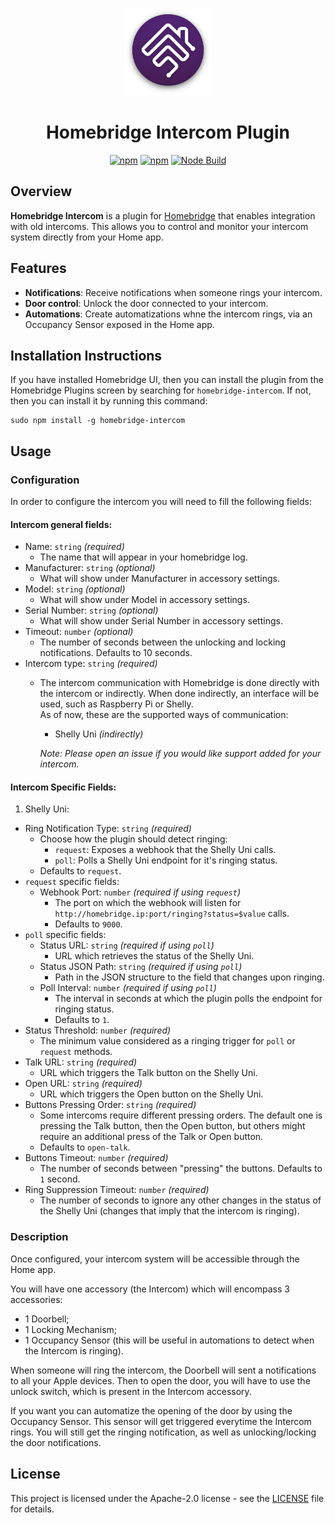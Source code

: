 <p align="center">
  <a href="https://homebridge.io"><img src="https://raw.githubusercontent.com/homebridge/branding/latest/logos/homebridge-color-round-stylized.png" height="140"></a>
</p>

<span align="center">

# Homebridge Intercom Plugin

[![npm](https://badgen.net/npm/v/homebridge-intercom)](https://www.npmjs.com/package/homebridge-intercom)
[![npm](https://badgen.net/npm/dt/homebridge-intercom?label=downloads)](https://www.npmjs.com/package/homebridge-intercom)
<a href="https://github.com/denisgabriel5/homebridge-intercom/actions/workflows/build.yml"><img title="Node Build" src="https://github.com/denisgabriel5/homebridge-intercom/actions/workflows/build.yml/badge.svg"></a>

</span>

## Overview

**Homebridge Intercom** is a plugin for [Homebridge](https://github.com/homebridge/homebridge) that enables integration with old intercoms. This allows you to control and monitor your intercom system directly from your Home app.

## Features

* **Notifications**: Receive notifications when someone rings your intercom.
* **Door control**: Unlock the door connected to your intercom.
* **Automations**: Create automatizations whne the intercom rings, via an Occupancy Sensor exposed in the Home app.

## Installation Instructions

If you have installed Homebridge UI, then you can install the plugin from the Homebridge Plugins screen by searching for `homebridge-intercom`. If not, then you can install it by running this command:

```
sudo npm install -g homebridge-intercom
```

## Usage

### Configuration

In order to configure the intercom you will need to fill the following fields:

#### Intercom general fields:

- Name: `string` _(required)_
    - The name that will appear in your homebridge log.
- Manufacturer: `string` _(optional)_
    - What will show under Manufacturer in accessory settings.
- Model: `string` _(optional)_
    - What will show under Model in accessory settings.
- Serial Number: `string` _(optional)_
    - What will show under Serial Number in accessory settings.
- Timeout: `number` _(optional)_
    - The number of seconds between the unlocking and locking notifications. Defaults to 10 seconds.
- Intercom type: `string` _(required)_
    - The intercom communication with Homebridge is done directly with the intercom or indirectly. When done indirectly, an interface will be used, such as Raspberry Pi or Shelly.  
    As of now, these are the supported ways of communication:
        - Shelly Uni _(indirectly)_

        _Note: Please open an issue if you would like support added for your intercom._

#### Intercom Specific Fields:

1. Shelly Uni:

- Ring Notification Type: `string` _(required)_
  - Choose how the plugin should detect ringing:
    - `request`: Exposes a webhook that the Shelly Uni calls.
    - `poll`: Polls a Shelly Uni endpoint for it's ringing status.
  - Defaults to `request`.
- `request` specific fields:
  - Webhook Port: `number` _(required if using `request`)_
    - The port on which the webhook will listen for `http://homebridge.ip:port/ringing?status=$value` calls.
    - Defaults to `9000`.
- `poll` specific fields:
  - Status URL: `string` _(required if using `poll`)_
    - URL which retrieves the status of the Shelly Uni.
  - Status JSON Path: `string` _(required if using `poll`)_
    - Path in the JSON structure to the field that changes upon ringing.
  - Poll Interval: `number` _(required if using `poll`)_
    - The interval in seconds at which the plugin polls the endpoint for ringing status.
    - Defaults to `1`.
- Status Threshold: `number` _(required)_
  - The minimum value considered as a ringing trigger for `poll` or `request` methods.
- Talk URL: `string` _(required)_
  - URL which triggers the Talk button on the Shelly Uni.
- Open URL: `string` _(required)_
  - URL which triggers the Open button on the Shelly Uni.
- Buttons Pressing Order: `string` _(required)_
  - Some intercoms require different pressing orders. The default one is pressing the Talk button, then the Open button, but others might require an additional press of the Talk or Open button.
  - Defaults to `open-talk`.
- Buttons Timeout: `number` _(required)_
  - The number of seconds between "pressing" the buttons. Defaults to `1` second.
- Ring Suppression Timeout: `number` _(required)_
  - The number of seconds to ignore any other changes in the status of the Shelly Uni (changes that imply that the intercom is ringing).

### Description

Once configured, your intercom system will be accessible through the Home app. 

You will have one accessory (the Intercom) which will encompass 3 accessories:
- 1 Doorbell;
- 1 Locking Mechanism;
- 1 Occupancy Sensor (this will be useful in automations to detect when the Intercom is ringing).

When someone will ring the intercom, the Doorbell will sent a notifications to all your Apple devices. Then to open the door, you will have to use the unlock switch, which is present in the Intercom accessory.

If you want you can automatize the opening of the door by using the Occupancy Sensor. This sensor will get triggered everytime the Intercom rings. You will still get the ringing notification, as well as unlocking/locking the door notifications.

## License

This project is licensed under the Apache-2.0 license - see the [LICENSE](LICENSE) file for details.
